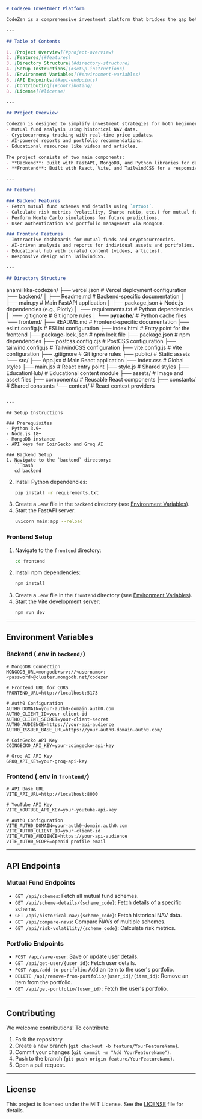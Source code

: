 ```markdown
# CodeZen Investment Platform

CodeZen is a comprehensive investment platform that bridges the gap between traditional mutual funds and modern cryptocurrencies, offering AI-driven insights, automated portfolio management, and educational resources. This README provides detailed information about the project structure, setup instructions, and environment configuration.

---

## Table of Contents

1. [Project Overview](#project-overview)
2. [Features](#features)
3. [Directory Structure](#directory-structure)
4. [Setup Instructions](#setup-instructions)
5. [Environment Variables](#environment-variables)
6. [API Endpoints](#api-endpoints)
7. [Contributing](#contributing)
8. [License](#license)

---

## Project Overview

CodeZen is designed to simplify investment strategies for both beginners and experienced investors. The platform integrates:
- Mutual fund analysis using historical NAV data.
- Cryptocurrency tracking with real-time price updates.
- AI-powered reports and portfolio recommendations.
- Educational resources like videos and articles.

The project consists of two main components:
- **Backend**: Built with FastAPI, MongoDB, and Python libraries for data processing.
- **Frontend**: Built with React, Vite, and TailwindCSS for a responsive and interactive user interface.

---

## Features

### Backend Features
- Fetch mutual fund schemes and details using `mftool`.
- Calculate risk metrics (volatility, Sharpe ratio, etc.) for mutual funds.
- Perform Monte Carlo simulations for future predictions.
- User authentication and portfolio management via MongoDB.

### Frontend Features
- Interactive dashboards for mutual funds and cryptocurrencies.
- AI-driven analysis and reports for individual assets and portfolios.
- Educational hub with curated content (videos, articles).
- Responsive design with TailwindCSS.

---

## Directory Structure

```
anamiiikka-codezen/
├── vercel.json                # Vercel deployment configuration
├── backend/
│   ├── Readme.md              # Backend-specific documentation
│   ├── main.py                # Main FastAPI application
│   ├── package.json           # Node.js dependencies (e.g., Plotly)
│   ├── requirements.txt       # Python dependencies
│   ├── .gitignore             # Git ignore rules
│   └── __pycache__/          # Python cache files
└── frontend/
    ├── README.md              # Frontend-specific documentation
    ├── eslint.config.js       # ESLint configuration
    ├── index.html             # Entry point for the frontend
    ├── package-lock.json      # npm lock file
    ├── package.json           # npm dependencies
    ├── postcss.config.cjs     # PostCSS configuration
    ├── tailwind.config.js     # TailwindCSS configuration
    ├── vite.config.js         # Vite configuration
    ├── .gitignore             # Git ignore rules
    ├── public/                # Static assets
    └── src/
        ├── App.jsx            # Main React application
        ├── index.css          # Global styles
        ├── main.jsx           # React entry point
        ├── style.js           # Shared styles
        ├── EducationHub/      # Educational content module
        ├── assets/            # Image and asset files
        ├── components/        # Reusable React components
        ├── constants/         # Shared constants
        └── context/           # React context providers
```

---

## Setup Instructions

### Prerequisites
- Python 3.9+
- Node.js 18+
- MongoDB instance
- API keys for CoinGecko and Groq AI

### Backend Setup
1. Navigate to the `backend` directory:
   ```bash
   cd backend
   ```
2. Install Python dependencies:
   ```bash
   pip install -r requirements.txt
   ```
3. Create a `.env` file in the `backend` directory (see [Environment Variables](#environment-variables)).
4. Start the FastAPI server:
   ```bash
   uvicorn main:app --reload
   ```

### Frontend Setup
1. Navigate to the `frontend` directory:
   ```bash
   cd frontend
   ```
2. Install npm dependencies:
   ```bash
   npm install
   ```
3. Create a `.env` file in the `frontend` directory (see [Environment Variables](#environment-variables)).
4. Start the Vite development server:
   ```bash
   npm run dev
   ```

---

## Environment Variables

### Backend (.env in `backend/`)
```env
# MongoDB Connection
MONGODB_URL=mongodb+srv://<username>:<password>@cluster.mongodb.net/codezen

# Frontend URL for CORS
FRONTEND_URL=http://localhost:5173

# Auth0 Configuration
AUTH0_DOMAIN=your-auth0-domain.auth0.com
AUTH0_CLIENT_ID=your-client-id
AUTH0_CLIENT_SECRET=your-client-secret
AUTH0_AUDIENCE=https://your-api-audience
AUTH0_ISSUER_BASE_URL=https://your-auth0-domain.auth0.com/

# CoinGecko API Key
COINGECKO_API_KEY=your-coingecko-api-key

# Groq AI API Key
GROQ_API_KEY=your-groq-api-key
```

### Frontend (.env in `frontend/`)
```env
# API Base URL
VITE_API_URL=http://localhost:8000

# YouTube API Key
VITE_YOUTUBE_API_KEY=your-youtube-api-key

# Auth0 Configuration
VITE_AUTH0_DOMAIN=your-auth0-domain.auth0.com
VITE_AUTH0_CLIENT_ID=your-client-id
VITE_AUTH0_AUDIENCE=https://your-api-audience
VITE_AUTH0_SCOPE=openid profile email
```

---

## API Endpoints

### Mutual Fund Endpoints
- `GET /api/schemes`: Fetch all mutual fund schemes.
- `GET /api/scheme-details/{scheme_code}`: Fetch details of a specific scheme.
- `GET /api/historical-nav/{scheme_code}`: Fetch historical NAV data.
- `GET /api/compare-navs`: Compare NAVs of multiple schemes.
- `GET /api/risk-volatility/{scheme_code}`: Calculate risk metrics.

### Portfolio Endpoints
- `POST /api/save-user`: Save or update user details.
- `GET /api/get-user/{user_id}`: Fetch user details.
- `POST /api/add-to-portfolio`: Add an item to the user's portfolio.
- `DELETE /api/remove-from-portfolio/{user_id}/{item_id}`: Remove an item from the portfolio.
- `GET /api/get-portfolio/{user_id}`: Fetch the user's portfolio.

---

## Contributing

We welcome contributions! To contribute:
1. Fork the repository.
2. Create a new branch (`git checkout -b feature/YourFeatureName`).
3. Commit your changes (`git commit -m "Add YourFeatureName"`).
4. Push to the branch (`git push origin feature/YourFeatureName`).
5. Open a pull request.

---

## License

This project is licensed under the MIT License. See the [LICENSE](LICENSE) file for details.
```
